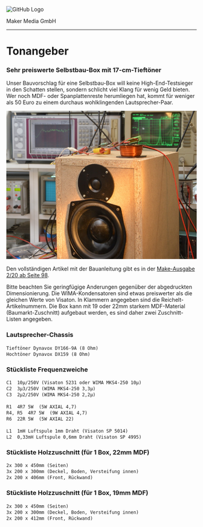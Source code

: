 ![GitHub Logo](http://www.heise.de/make/icons/make_logo.png)

Maker Media GmbH

***

# Tonangeber

### Sehr preiswerte Selbstbau-Box mit 17-cm-Tieftöner

Unser Bauvorschlag für eine Selbstbau-Box will keine High-End-Testsieger in den Schatten stellen, sondern schlicht viel Klang für wenig Geld bieten. Wer noch MDF- oder Spanplattenreste herumliegen hat, kommt für weniger als 50 Euro zu einem durchaus wohlklingenden Lautsprecher-Paar.


![Picture](https://github.com/MakeMagazinDE/Tonangeber/blob/master/aufm_gh.JPG) 

Den vollständigen Artikel mit der Bauanleitung gibt es in der [Make-Ausgabe 2/20 ab Seite 98](https://www.heise.de/select/make/2019/5/1571592996373573).

Bitte beachten Sie geringfügige Anderungen gegenüber der abgedruckten Dimensionierung. Die WIMA-Kondensatoren sind etwas preiswerter als die gleichen Werte von Visaton. In Klammern angegeben sind die Reichelt-Artikelnummern. Die Box kann mit 19 oder 22mm starkem MDF-Material (Baumarkt-Zuschnitt) aufgebaut werden, es sind daher zwei Zuschnitt-Listen angegeben.

### Lautsprecher-Chassis

    Tieftöner Dynavox DY166-9A (8 Ohm)
    Hochtöner Dynavox DX159 (8 Ohm)

### Stückliste Frequenzweiche

    C1  10µ/250V (Visaton 5231 oder WIMA MKS4-250 10µ)
    C2  3µ3/250V (WIMA MKS4-250 3,3µ)
    C3  2µ2/250V (WIMA MKS4-250 2,2µ)

    R1  4R7 5W  (5W AXIAL 4,7)
    R4, R5  4R7 5W  (9W AXIAL 4,7)
    R6  22R 5W  (5W AXIAL 22)
    
    L1  1mH Luftspule 1mm Draht (Visaton SP 5014)
    L2  0,33mH Luftspule 0,6mm Draht (Visaton SP 4995)

### Stückliste Holzzuschnitt (für 1 Box, 22mm MDF)

    2x 300 x 450mm (Seiten)
    3x 200 x 300mm (Deckel, Boden, Versteifung innen)
    2x 200 x 406mm (Front, Rückwand)
    
### Stückliste Holzzuschnitt (für 1 Box, 19mm MDF)

    2x 300 x 450mm (Seiten)
    3x 200 x 300mm (Deckel, Boden, Versteifung innen)
    2x 200 x 412mm (Front, Rückwand)

